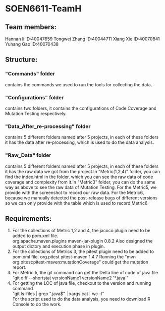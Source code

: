 # SOEN6611-TeamH

## Team members:
Hannan li  ID:40047659 
Tongwei Zhang ID:40044711 
Xiang Xie ID:40070841 
Yuhang Gao ID:40070438 

## Structure:
### "Commands" folder
contains the commands we used to run the tools for collecting the data.

### "Configurations" folder 
contains two folders, it contains the configurations of Code Coverage and Mutation Testing respectively.

### "Data_After_re-processing" folder 
contains 5 different folders named after 5 projects, in each of these folders it has the data after re-processing, which is used to do the data analysis.

### "Raw_Data" folder 
contains 5 different folders named after 5 projects, in each of these folders it has the raw data we got from the project.In "Metric(1,2,4)" folder, you can find the index.html in the folder, which you can see the raw data of code coverage and complexity from it.In "Metric3" folder, you can do the same way as above to see the raw data of Mutation Testing. For the Metric5, we provide with the screenshot to record our raw data. For the Metric6, because we manually detected the post-release bugs of different versions so we can only provide with the table which is used to record Metric6.

## Requirements:
1. For the collections of Metric 1,2 and 4, the jacoco plugin need to be added to pom.xml file.  
    <groupId>org.apache.maven.plugins</groupId>
    <artifactId>maven-jar-plugin</artifactId>
    <version>0.8.2</version>
   Also designed the output dictory and execution phase in plugin.
2. For the collections of Metrics 3, the pitest plugin need to be added to pom.xml file.
    <groupId>org.pitest</groupId>
    <artifactId>pitest-maven</artifactId>
    <version>1.4.7</version>
   Running the "mvn org.pitest:pitest-maven:mutationCoverage" could get the mutation report.
3. For Metric 5, the git command can get the Delta line of code of java file  
   "git diff --shortstat versionName1 versionName2 '*.java'"
4. For getting the LOC of java file, checkout to the version and running command  
   "git ls-files | grep "\.java$" | xargs cat | wc -l"   
For the script used to do the data analysis, you need to download R Console to do the work.
